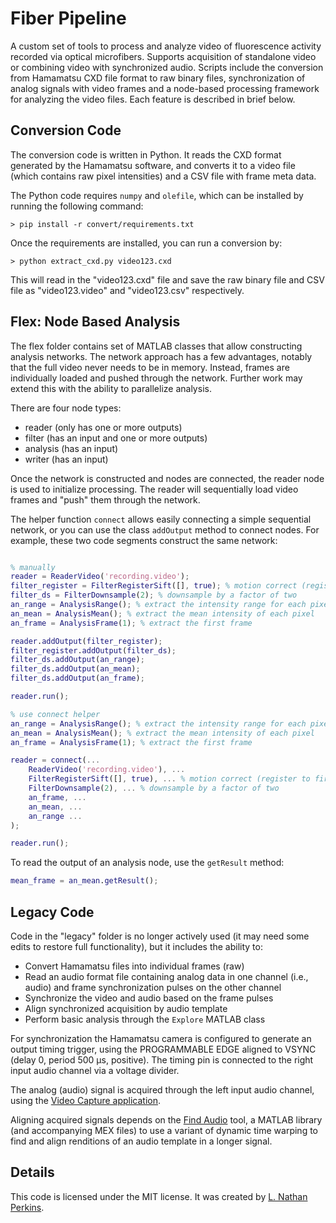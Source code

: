 Fiber Pipeline
==============

A custom set of tools to process and analyze video of fluorescence activity 
recorded via optical microfibers. Supports acquisition of standalone video 
or combining video with synchronized audio. Scripts include the conversion 
from Hamamatsu CXD file format to raw binary files, synchronization of 
analog signals with video frames and a node-based processing framework 
for analyzing the video files. Each feature is described in brief below.

Conversion Code
---------------

The conversion code is written in Python. It reads the CXD format generated 
by the Hamamatsu software, and converts it to a video file (which contains 
raw pixel intensities) and a CSV file with frame meta data.

The Python code requires `numpy` and `olefile`, which can be installed by 
running the following command:

```
> pip install -r convert/requirements.txt
```

Once the requirements are installed, you can run a conversion by:

```
> python extract_cxd.py video123.cxd
```

This will read in the "video123.cxd" file and save the raw binary 
file and CSV file as "video123.video" and "video123.csv" respectively.

Flex: Node Based Analysis
-------------------------

The flex folder contains set of MATLAB classes that allow constructing 
analysis networks. The network approach has a few advantages, notably 
that the full video never needs to be in memory. Instead, frames are 
individually loaded and pushed through the network. Further work may 
extend this with the ability to parallelize analysis.

There are four node types:

* reader (only has one or more outputs)
* filter (has an input and one or more outputs)
* analysis (has an input)
* writer (has an input)

Once the network is constructed and nodes are connected, the reader 
node is used to initialize processing. The reader will sequentially 
load video frames and "push" them through the network.

The helper function `connect` allows easily connecting a simple 
sequential network, or you can use the class `addOutput` method 
to connect nodes. For example, these two code segments construct
the same network:

```matlab

% manually
reader = ReaderVideo('recording.video');
filter_register = FilterRegisterSift([], true); % motion correct (register to first frame)
filter_ds = FilterDownsample(2); % downsample by a factor of two
an_range = AnalysisRange(); % extract the intensity range for each pixel
an_mean = AnalysisMean(); % extract the mean intensity of each pixel
an_frame = AnalysisFrame(1); % extract the first frame

reader.addOutput(filter_register);
filter_register.addOutput(filter_ds);
filter_ds.addOutput(an_range);
filter_ds.addOutput(an_mean);
filter_ds.addOutput(an_frame);

reader.run();

% use connect helper
an_range = AnalysisRange(); % extract the intensity range for each pixel
an_mean = AnalysisMean(); % extract the mean intensity of each pixel
an_frame = AnalysisFrame(1); % extract the first frame

reader = connect(...
    ReaderVideo('recording.video'), ... 
    FilterRegisterSift([], true), ... % motion correct (register to first frame)
    FilterDownsample(2), ... % downsample by a factor of two
    an_frame, ...
    an_mean, ...
    an_range ...
);

reader.run();
```

To read the output of an analysis node, use the `getResult` method:

```matlab
mean_frame = an_mean.getResult();
```


Legacy Code
-----------

Code in the "legacy" folder is no longer actively used (it may need some 
edits to restore full functionality), but it includes the ability to:

* Convert Hamamatsu files into individual frames (raw)
* Read an audio format file containing analog data in one channel (i.e., audio) and frame synchronization pulses on the other channel
* Synchronize the video and audio based on the frame pulses
* Align synchronized acquisition by audio template
* Perform basic analysis through the `Explore` MATLAB class

For synchronization the Hamamatsu camera is configured to generate 
an output timing trigger, using the PROGRAMMABLE EDGE aligned to 
VSYNC (delay 0, period 500 µs, positive). The timing pin is 
connected to the right input audio channel via a voltage divider.

The analog (audio) signal is acquired through the left input audio 
channel, using the [Video Capture application](https://github.com/gardner-lab/video-capture).

Aligning acquired signals depends on the [Find Audio](https://github.com/gardner-lab/find-audio)
tool, a MATLAB library (and accompanying MEX files) to use a 
variant of dynamic time warping to find and align renditions of an 
audio template in a longer signal.

Details
-------

This code is licensed under the MIT license. It was created by [L. Nathan Perkins](https://github.com/nathanntg).
